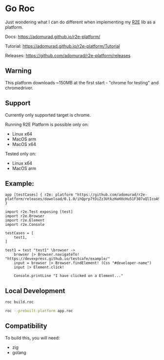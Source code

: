 # Go Roc

Just wondering what I can do different when implementing my
[R2E](https://github.com/adomurad/r2e) lib as a platform.

Docs: https://adomurad.github.io/r2e-platform/

Tutorial: https://adomurad.github.io/r2e-platform/Tutorial

Releases: https://github.com/adomurad/r2e-platform/releases

## Warning

This platform downloads ~150MB at the first start - "chrome for testing" and
chromedriver.

## Support

Currently only supported target is chrome.

Running R2E Platform is possible only on:

- Linux x64
- MacOS arm
- MacOS x64

Tested only on:

- Linux x64
- MacOS arm

## Example:

```roc
app [testCases] { r2e: platform "https://github.com/adomurad/r2e-platform/releases/download/0.1.0/ihQprp7tDiZz3UtkzHaHXcHu51F307uQlIcoA9PZAts.tar.br" }

import r2e.Test exposing [test]
import r2e.Browser
import r2e.Element
import r2e.Console

testCases = [
    test1,
]

test1 = test "test1" \browser ->
    browser |> Browser.navigateTo! "https://devexpress.github.io/testcafe/example/"
    input = browser |> Browser.findElement! (Css "#developer-name")
    input |> Element.click!

    Console.printLine "I have clicked on a Element..."
```

## Local Development

```sh
roc build.roc
```

```sh
roc --prebuilt-platform app.roc
```

## Compatibility

To build this, you will need:

- zig
- golang
